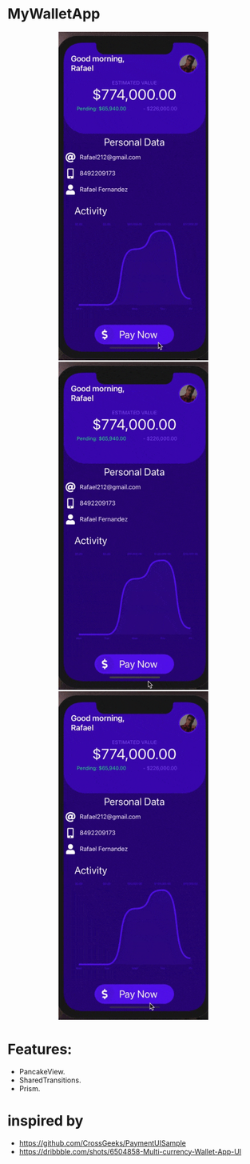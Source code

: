 # MyWalletApp
<p align="center">
<img width="300" height:"700" src="part 1.gif" title="Android"/>
  <img width="300" height:"700" src="part 2.gif" title="Android"/>
  <img width="300" height:"700" src="part 3.gif" title="Android"/>
</p>

#  Features: 

- PancakeView.
- SharedTransitions.
- Prism.

# inspired by

- https://github.com/CrossGeeks/PaymentUISample
- https://dribbble.com/shots/6504858-Multi-currency-Wallet-App-UI


